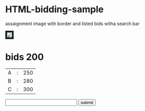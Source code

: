 # HTML-bidding-sample
assaignment image with border and listed bids witha search bar
<!DOCTYPE html>
<html lang="en">
<head>
    <meta charset="UTF-8">
    <meta name="viewport" content="width=device-width, initial-scale=1.0">
    <meta http-equiv="X-UA-Compatible" content="ie=edge">
    <title>Document</title>
</head>
<body>
    <img src ="1.jpg"  border="5"/> 
    <h1>bids 200</h1>
    <table>
    <tr>
    <td>A</td>  
    <td>:</td> 
    <td>250</td>
    </tr>
    <tr>
            <td>B</td>  
            <td>:</td> 
            <td>280</td>
            </tr>
            <tr>
                    <td>C</td>  
                    <td>:</td> 
                    <td>300</td>
                    </tr>
    </table>
    <input type = "price" size = "25px" id="price">
    <input type = "button" value = "submit" onclick="checkPrice('Price');">
   
            
</body>
</html>
